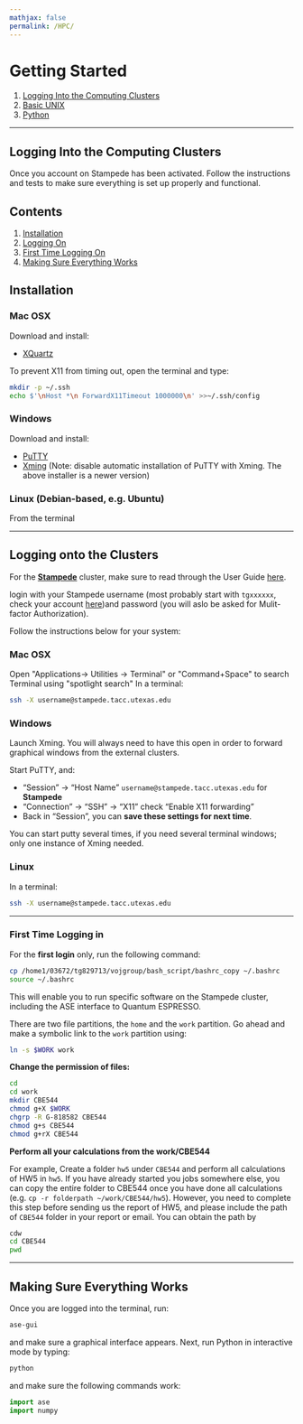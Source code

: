 ```yaml
---
mathjax: false
permalink: /HPC/
---
```


# Getting Started
1. [Logging Into the Computing Clusters](../Clusters/)
2. [Basic UNIX](../UNIX/)
3. [Python](../Python/)

____

## Logging Into the Computing Clusters

Once you account on Stampede has been activated. Follow the instructions and tests to make sure everything is set up properly and functional.

## Contents
1. [Installation](#installation)
2. [Logging On](#logging)
3. [First Time Logging On](#first-time)
4. [Making Sure Everything Works](#testing)

<a name='installation'></a>

## Installation

### Mac OSX
Download and install:

* [XQuartz](http://www.xquartz.org/)

To prevent X11 from timing out, open the terminal and type:

```bash
mkdir -p ~/.ssh
echo $'\nHost *\n ForwardX11Timeout 1000000\n' >>~/.ssh/config
```


### Windows

Download and install:

* [PuTTY](http://www.putty.org/)
* [Xming](http://sourceforge.net/projects/xming/) (Note: disable automatic installation of PuTTY with Xming. The above installer is a newer version)


### Linux (Debian-based, e.g. Ubuntu)
From the terminal
____

<a name='logging'></a>

## Logging onto the Clusters

For the [**Stampede**](https://www.tacc.utexas.edu/stampede/) cluster, make sure to read through the User Guide [here](https://portal.tacc.utexas.edu/user-guides/stampede).

login with your Stampede username (most probably start with ```tgxxxxxx```, check your account [here](https://www.xsede.org/group/xup/accounts))and password (you will aslo be asked for Mulit-factor Authorization).

Follow the instructions below for your system:

### Mac OSX

Open "Applications-> Utilities -> Terminal" or "Command+Space" to search Terminal using "spotlight search"
In a terminal:
```bash
ssh -X username@stampede.tacc.utexas.edu
```

### Windows
Launch Xming. You will always need to have this open in order to forward graphical windows from the external clusters.

Start PuTTY, and:

* “Session” → “Host Name” `username@stampede.tacc.utexas.edu` for **Stampede**
* “Connection” → “SSH” → “X11” check “Enable X11 forwarding”
* Back in “Session”, you can **save these settings for next time**.

You can start putty several times, if you need several terminal windows; only one instance of Xming needed.


### Linux ###

In a terminal:
```bash
ssh -X username@stampede.tacc.utexas.edu
```
____

<a name='first-time'></a>

### First Time Logging in ###

For the **first login** only, run the following command:

```bash
cp /home1/03672/tg829713/vojgroup/bash_script/bashrc_copy ~/.bashrc
source ~/.bashrc
```

This will enable you to run specific software on the Stampede cluster, including the ASE interface to Quantum ESPRESSO.

There are two file partitions, the `home` and the `work` partition. Go ahead and make a symbolic link to the `work` partition using:

```bash
ln -s $WORK work
```

**Change the permission of files:**

```bash
cd
cd work
mkdir CBE544
chmod g+X $WORK
chgrp -R G-818582 CBE544
chmod g+s CBE544
chmod g+rX CBE544
```

**Perform all your calculations from the work/CBE544**

For example, Create a folder `hw5` under `CBE544` and perform all calculations of HW5 in `hw5`. If you have already started you jobs somewhere else, you can copy the entire folder to CBE544 once you have done all calculations (e.g. `cp -r folderpath ~/work/CBE544/hw5`).  However, you need to complete this step before sending us the report of HW5, and please include the path of `CBE544` folder in your report or email. You can obtain the path by

```bash
cdw
cd CBE544
pwd
```

<a name='first-time-cees'></a>
____

<a name='testing'></a>

## Making Sure Everything Works ##

Once you are logged into the terminal, run:

```bash
ase-gui
```

and make sure a graphical interface appears. Next, run Python in interactive mode by typing:

```bash
python
```

and make sure the following commands work:

```python
import ase
import numpy
```
